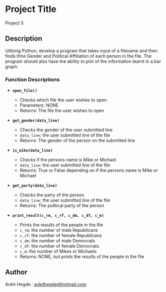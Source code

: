 # Project Title

Project 5

## Description

Utilzing Python, develop a program that takes input of a filename and then finds thhe Gender and Political Affiliation of each person in the file. The program should also have the ability to plot of the information learnt in a bar graph.

### Function Descriptions

* **`open_file()`**
  * Checks which file the user wishes to open
  * Parameters: NONE
  * Returns:  The file the user wishes to open

* **`get_gender(data_line)`**
  * Checks the gender of the user submitted line
  * `data_line`: the user submitted line of the file
  * Returns:  The gender of the person on the submitted line

* **`is_mike(data_line)`**
  * Checks if the persons name is Mike or Michael
  * `data_line`: the user submitted line of the file
  * Returns:  True or False depending on if the persons name is Mike or Michael

* **`get_party(data_line)`**
  * Checks the party of the person
  * `data_line`: the user submitted line of the file
  * Returns:  The political party of the person

* **`print_result(c_rm, c_rf, c_dm, c_df, c_m)`**
  * Prints the results of the people in the file
  * `c_rm`: the number of male Republicans
  * `c_rf`: the number of female Republicans
  * `c_dm`: the number of male Democrats
  * `c_df`: the number of female Democrats
  * `c_m`:  the number of Mikes or Michaels
  * Returns:  NONE, but prints the results of the people in the file

## Author

Ankit Hegde : ankithegde@hotmail.com
